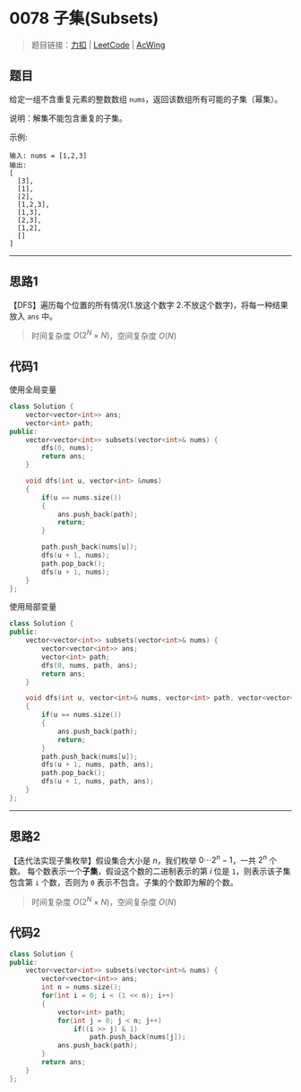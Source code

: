 # 0078 子集(Subsets)

> 题目链接：[力扣](https://leetcode-cn.com/problems/subsets/) | [LeetCode](https://leetcode.com/problems/subsets/) | [AcWing](https://www.acwing.com/activity/content/problem/content/2427/1/)

## 题目

给定一组不含重复元素的整数数组 `nums`，返回该数组所有可能的子集（幂集）。

说明：解集不能包含重复的子集。

示例:

```plain
输入: nums = [1,2,3]
输出:
[
  [3],
  [1],
  [2],
  [1,2,3],
  [1,3],
  [2,3],
  [1,2],
  []
]
```

---

## 思路1

【DFS】遍历每个位置的所有情况(1.放这个数字 2.不放这个数字)，将每一种结果放入 `ans` 中。

> 时间复杂度 $O(2^N \times N)$，空间复杂度 $O(N)$

## 代码1

使用全局变量

```cpp
class Solution {
    vector<vector<int>> ans;
    vector<int> path;
public:
    vector<vector<int>> subsets(vector<int>& nums) {
        dfs(0, nums);
        return ans;
    }

    void dfs(int u, vector<int> &nums)
    {
        if(u == nums.size())
        {
            ans.push_back(path);
            return;
        }

        path.push_back(nums[u]);
        dfs(u + 1, nums);
        path.pop_back();
        dfs(u + 1, nums);
    }
};
```

使用局部变量

```cpp
class Solution {
public:
    vector<vector<int>> subsets(vector<int>& nums) {
        vector<vector<int>> ans;
        vector<int> path;
        dfs(0, nums, path, ans);
        return ans;
    }

    void dfs(int u, vector<int>& nums, vector<int> path, vector<vector<int>> &ans)
    {
        if(u == nums.size())
        {
            ans.push_back(path);
            return;
        }
        path.push_back(nums[u]);
        dfs(u + 1, nums, path, ans);
        path.pop_back();
        dfs(u + 1, nums, path, ans);
    }
};
```

---

## 思路2

【迭代法实现子集枚举】假设集合大小是 $n$，我们枚举 $0 \cdots 2^n−1$，一共 $2^n$ 个数。
每个数表示一个**子集**，假设这个数的二进制表示的第 $i$ 位是 `1`，则表示该子集包含第 `i` 个数，否则为 `0` 表示不包含。子集的个数即为解的个数。

> 时间复杂度 $O(2^N \times N)$，空间复杂度 $O(N)$

## 代码2

```cpp
class Solution {
public:
    vector<vector<int>> subsets(vector<int>& nums) {
        vector<vector<int>> ans;
        int n = nums.size();
        for(int i = 0; i < (1 << n); i++)
        {
            vector<int> path;
            for(int j = 0; j < n; j++)
                if((i >> j) & 1)
                    path.push_back(nums[j]);
            ans.push_back(path);
        }
        return ans;
    }
};
```
